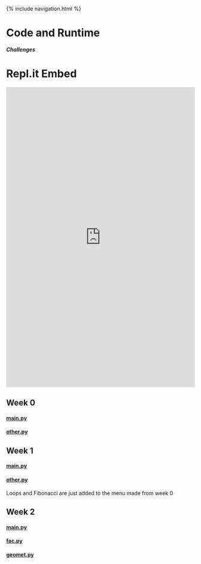 {% include navigation.html %}

# Code and Runtime


**_Challenges_**

# Repl.it Embed

<iframe frameborder="0" width="100%" height="800px" src="https://replit.com/@KaavyaRaamkumar/Menu?lite=true#main.py"></iframe>
 
## Week 0

#### [main.py](https://replit.com/@KaavyaRaamkumar/Menu#main.py)
#### [other.py](https://replit.com/@KaavyaRaamkumar/Menu#other.py)

## Week 1
#### [main.py](https://replit.com/@KaavyaRaamkumar/Menu#main.py)
#### [other.py](https://replit.com/@KaavyaRaamkumar/Menu#other.py)
Loops and Fibonacci are just added to the menu made from week 0

## Week 2
#### [main.py](https://replit.com/@KaavyaRaamkumar/Menu#main.py)
#### [fac.py](https://replit.com/@KaavyaRaamkumar/Menu#fac.py)
#### [geomet.py](https://replit.com/@KaavyaRaamkumar/Menu#geomet.py)




